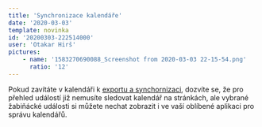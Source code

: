 ```yaml
---
title: 'Synchronizace kalendáře'
date: '2020-03-03'
template: novinka
id: '20200303-222514000'
user: 'Otakar Hirš'
pictures:
    - name: '1583270690088_Screenshot from 2020-03-03 22-15-54.png'
      ratio: '12'
---
```

Pokud zavítáte v kalendáři k [exportu a synchornizaci](https://zabiny.club/calendar/ical), dozvíte se, že pro přehled událostí již nemusíte sledovat kalendář na stránkách, ale vybrané žabiňácké události si můžete nechat zobrazit i ve vaší oblíbené aplikaci pro správu kalendářů.
